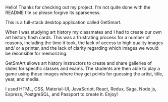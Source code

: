 Hello! Thanks for checking out my project. I'm not quite done with the README file so please forgive its sparseness.

This is a full-stack desktop application called GetSmart. 

When I was studying art history my classmates and I had to create our own art history flash cards. This was a frustrating process for a number of reasons, including the time it took, the lack of access to high quality images and/ or a printer, and the lack of clarity regarding which images we would be resonsible for memorizing.

GetSmArt allows art history instructors to create and share galleries of slides for specific classes and exams. The students are then able to play a game using those images where they get points for guessing the artist, title, year, and media.

I used HTML, CSS, Material-UI, JavaScript, React, Redux, Saga, Node.js, Express, PostgreSQL, and Passport to create it. Enjoy!
